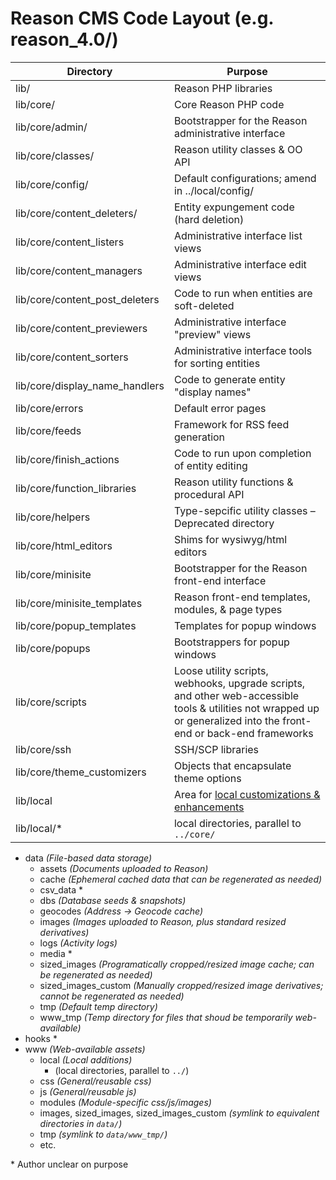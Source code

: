 # Reason CMS Code Layout (e.g. reason_4.0/)

Directory | Purpose
------------ | -------------
lib/ | Reason PHP libraries
lib/core/ | Core Reason PHP code
lib/core/admin/ | Bootstrapper for the Reason administrative interface
lib/core/classes/ | Reason utility classes & OO API
lib/core/config/ | Default configurations; amend in ../local/config/
lib/core/content_deleters/ | Entity expungement code (hard deletion)
lib/core/content_listers | Administrative interface list views
lib/core/content_managers | Administrative interface edit views
lib/core/content_post_deleters | Code to run when entities are soft-deleted
lib/core/content_previewers | Administrative interface "preview" views
lib/core/content_sorters | Administrative interface tools for sorting entities
lib/core/display_name_handlers | Code to generate entity "display names"
lib/core/errors | Default error pages
lib/core/feeds | Framework for RSS feed generation
lib/core/finish_actions | Code to run upon completion of entity editing
lib/core/function_libraries | Reason utility functions & procedural API
lib/core/helpers | Type-sepcific utility classes – Deprecated directory
lib/core/html_editors | Shims for wysiwyg/html editors
lib/core/minisite | Bootstrapper for the Reason front-end interface
lib/core/minisite_templates | Reason front-end templates, modules, & page types
lib/core/popup_templates | Templates for popup windows
lib/core/popups | Bootstrappers for popup windows
lib/core/scripts | Loose utility scripts, webhooks, upgrade scripts, and other web-accessible tools & utilities not wrapped up or generalized into the front-end or back-end frameworks
lib/core/ssh | SSH/SCP libraries
lib/core/theme_customizers | Objects that encapsulate theme options
lib/local | Area for [local customizations & enhancements](core_local.md)
lib/local/* | local directories, parallel to `../core/`

* data *(File-based data storage)*
	* assets *(Documents uploaded to Reason)*
	* cache *(Ephemeral cached data that can be regenerated as needed)*
	* csv_data \*
	* dbs *(Database seeds & snapshots)*
	* geocodes *(Address -> Geocode cache)*
	* images *(Images uploaded to Reason, plus standard resized derivatives)*
	* logs *(Activity logs)*
	* media \*
	* sized_images *(Programatically cropped/resized image cache; can be regenerated as needed)*
	* sized_images_custom *(Manually cropped/resized image derivatives; *cannot* be regenerated as needed)*
	* tmp *(Default temp directory)*
	* www_tmp *(Temp directory for files that shoud be temporarily web-available)*
* hooks \*
* www *(Web-available assets)*
	* local *(Local additions)*
		* (local directories, parallel to `../`)
	* css *(General/reusable css)*
	* js *(General/reusable js)*
	* modules *(Module-specific css/js/images)*
	* images, sized_images, sized_images_custom *(symlink to equivalent directories in `data/`)*
	* tmp *(symlink to `data/www_tmp/`)*
	* etc.

\* Author unclear on purpose
